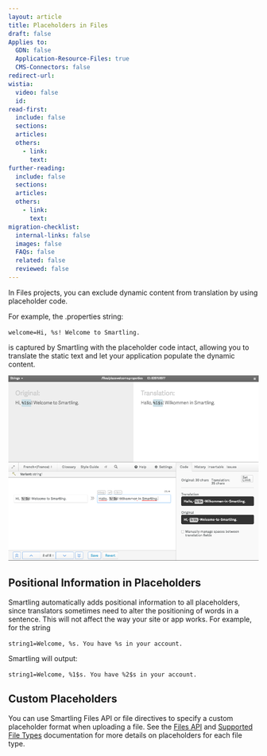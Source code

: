 ```yaml
---
layout: article
title: Placeholders in Files
draft: false
Applies to:
  GDN: false
  Application-Resource-Files: true
  CMS-Connectors: false
redirect-url:
wistia:
  video: false
  id:
read-first:
  include: false
  sections:
  articles:
  others:
    - link:
      text:
further-reading:
  include: false
  sections:
  articles:
  others:
    - link:
      text:
migration-checklist:
  internal-links: false
  images: false
  FAQs: false
  related: false
  reviewed: false
---
```



In Files projects, you can exclude dynamic content from translation by using placeholder code.

For example, the .properties string:

`welcome=Hi, %s! Welcome to Smartling.`

is captured by Smartling with the placeholder code intact, allowing you to translate the static text and let your application populate the dynamic content.

![](/uploads/versions/excludedynamiccontent---x----1005-742x---.png)

## Positional Information in Placeholders

Smartling automatically adds positional information to all placeholders, since translators sometimes need to alter the positioning of words in a sentence. This will not affect the way your site or app works. For example, for the string

`string1=Welcome, %s. You have %s in your account.`

Smartling will output:

`string1=Welcome, %1$s. You have %2$s in your account.`

## Custom Placeholders

You can use Smartling Files API or file directives to specify a custom placeholder format when uploading a file. See the [Files API]() and [Supported File Types]() documentation for more details on placeholders for each file type.